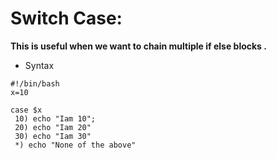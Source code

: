 # Switch Case:

**This is useful when we want to chain multiple if else blocks .**

* Syntax 
```
#!/bin/bash
x=10

case $x
 10) echo "Iam 10";
 20) echo "Iam 20"
 30) echo "Iam 30"
 *) echo "None of the above"
  
  
```
